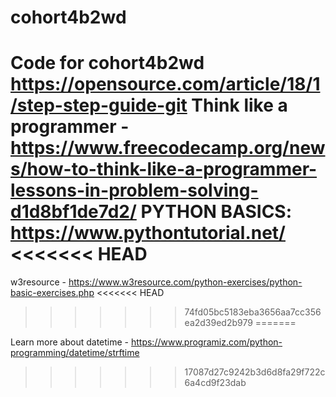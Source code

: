 # cohort4b2wd
Code for cohort4b2wd 
https://opensource.com/article/18/1/step-step-guide-git
Think like a programmer - https://www.freecodecamp.org/news/how-to-think-like-a-programmer-lessons-in-problem-solving-d1d8bf1de7d2/
PYTHON BASICS: https://www.pythontutorial.net/
<<<<<<< HEAD
=======

w3resource - https://www.w3resource.com/python-exercises/python-basic-exercises.php
<<<<<<< HEAD
>>>>>>> 74fd05bc5183eba3656aa7cc356ea2d39ed2b979
=======

Learn more about datetime - https://www.programiz.com/python-programming/datetime/strftime

>>>>>>> 17087d27c9242b3d6d8fa29f722c6a4cd9f23dab
